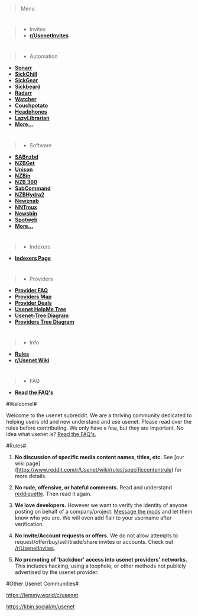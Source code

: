 >Menu

>#
>* Invites
>* [**r/UsenetInvites**](https://www.reddit.com/r/UsenetInvites/)

>#
>* Automation
* [**Sonarr**](https://www.reddit.com/r/Sonarr)
* [**SickChill**](https://www.reddit.com/r/SickChill)
* [**SickGear**](https://www.reddit.com/r/SickGear)
* [**Sickbeard**](https://www.reddit.com/r/SickBeard)
* [**Radarr**](https://www.reddit.com/r/Radarr)
* [**Watcher**](https://www.reddit.com/r/Watcher)
* [**Couchpotato**](https://www.reddit.com/r/CouchPotato)
* [**Headphones**](https://github.com/rembo10/headphones)
* [**LazyLibrarian**](https://www.reddit.com/r/LazyLibrarian)
* [**More...**](https://www.reddit.com/r/Usenet/wiki/software)

>#
>* Software
* [**SABnzbd**](http://sabnzbd.org/)
* [**NZBGet**](http://nzbget.net/)
* [**Unison**](http://panic.com/unison/)
* [**NZBin**](http://nzbin.info/)
* [**NZB 360**](http://nzb360.com/)
* [**SabCommand**](https://itunes.apple.com/us/app/sabcommand/id371034549?mt=8)
* [**NZBHydra2**](https://github.com/theotherp/nzbhydra2)
* [**Newznab**](http://www.newznab.com/)
* [**NNTmux**](https://github.com/NNTmux/newznab-tmux)
* [**Newsbin**](http://newsbin.com/)
* [**Spotweb**](https://github.com/spotweb/spotweb)
* [**More...**](https://www.reddit.com/r/Usenet/wiki/software)

>#
>* Indexers
* [**Indexers Page**](https://www.reddit.com/r/Usenet/wiki/indexers)

>#
>* Providers
* [**Provider FAQ**](https://www.reddit.com/r/Usenet/wiki/faq#wiki_providers)
* [**Providers Map**](https://www.reddit.com/r/Usenet/wiki/providers)
* [**Provider Deals**](https://www.reddit.com/r/usenet/wiki/providerdeals)
* [**Usenet HelpMe Tree**](https://www.reddit.com/r/usenet/comments/h8zorg/usenet_helpme_tree_interactive_usenet_tree_mapping/)
* [**Usenet-Tree Diagram**](https://www.reddit.com/r/usenet/comments/dygl6q/my_final_version_of_the_usenettree/)
* [**Providers Tree Diagram**](https://commons.wikimedia.org/wiki/File:Usenet_Providers_and_Backbones.svg)

>#
>* Info
* [**Rules**](https://www.reddit.com/r/Usenet/wiki/rules)
* [**r/Usenet Wiki**](https://www.reddit.com/r/Usenet/wiki/index)

>#
>* FAQ
* [**Read the FAQ's**](https://www.reddit.com/r/Usenet/wiki/faq)

#Welcome!#

Welcome to the usenet subreddit.  We are a thriving community dedicated to helping users old and new understand and use usenet.  Please read over the rules before contributing.  We only have a few, but they are important.  No idea what usenet is?  [Read the FAQ's.](https://www.reddit.com/r/Usenet/wiki/faq)
  
#Rules#

1. **No discussion of specific media content names, titles, etc.** See [our wiki page] (https://www.reddit.com/r/Usenet/wiki/rules/specificcontentrule) for more details.

2. **No rude, offensive, or hateful comments.** Read and understand [reddiquette](http://www.reddit.com/help/reddiquette). Then read it again.

3. **We love developers.** However we want to verify the identity of anyone posting on behalf of a company/project.  [Message the mods](https://www.reddit.com/message/compose?to=%2Fr%2Fusenet) and let them know who you are.  We will even add flair to your username after verification.

4. **No Invite/Account requests or offers.** We do not allow attempts to request/offer/buy/sell/trade/share invites or accounts. Check out [/r/UsenetInvites](https://www.reddit.com/r/UsenetInvites).

5. **No promoting of 'backdoor' access into usenet providers' networks.** This includes hacking, using a loophole, or other methods not publicly advertised by the usenet provider.

#Other Usenet Communities#

https://lemmy.world/c/usenet

https://kbin.social/m/usenet